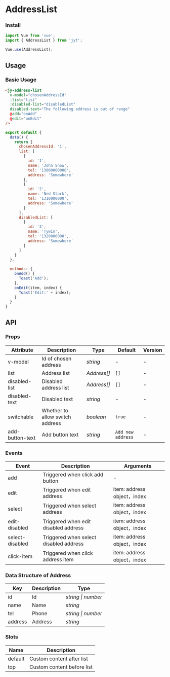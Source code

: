 # AddressList

### Install

``` javascript
import Vue from 'vue';
import { AddressList } from 'jyt';

Vue.use(AddressList);
```

## Usage

### Basic Usage

```html
<jy-address-list
  v-model="chosenAddressId"
  :list="list"
  :disabled-list="disabledList"
  disabled-text="The following address is out of range"
  @add="onAdd"
  @edit="onEdit"
/>
```

```javascript
export default {
  data() {
    return {
      chosenAddressId: '1',
      list: [
        {
          id: '1',
          name: 'John Snow',
          tel: '13000000000',
          address: 'Somewhere'
        },
        {
          id: '2',
          name: 'Ned Stark',
          tel: '1310000000',
          address: 'Somewhere'
        }
      ],
      disabledList: [
        {
          id: '3',
          name: 'Tywin',
          tel: '1320000000',
          address: 'Somewhere'
        }
      ]
    }
  },

  methods: {
    onAdd() {
      Toast('Add');
    },
    onEdit(item, index) {
      Toast('Edit:' + index);
    }
  }
}
```

## API

### Props

| Attribute | Description | Type | Default | Version |
|------|------|------|------|------|
| v-model | Id of chosen address | *string* | - | - |
| list | Address list | *Address[]* | `[]` | - |
| disabled-list | Disabled address list | *Address[]* | `[]` | - |
| disabled-text | Disabled text | *string* | - | - |
| switchable | Whether to allow switch address | *boolean* | `true` | - |
| add-button-text | Add button text | *string* | `Add new address` | - |

### Events

| Event | Description | Arguments |
|------|------|------|
| add | Triggered when click add button | - |
| edit | Triggered when edit address | item: address object，index |
| select | Triggered when select address | item: address object，index |
| edit-disabled | Triggered when edit disabled address | item: address object，index |
| select-disabled | Triggered when select disabled address | item: address object，index |
| click-item | Triggered when click address item | item: address object，index |

### Data Structure of Address

| Key | Description | Type |
|------|------|------|
| id | Id | *string \| number* |
| name | Name | *string* |
| tel | Phone | *string \| number* |
| address | Address | *string* |

### Slots

| Name | Description |
|------|------|
| default | Custom content after list |
| top | Custom content before list |
